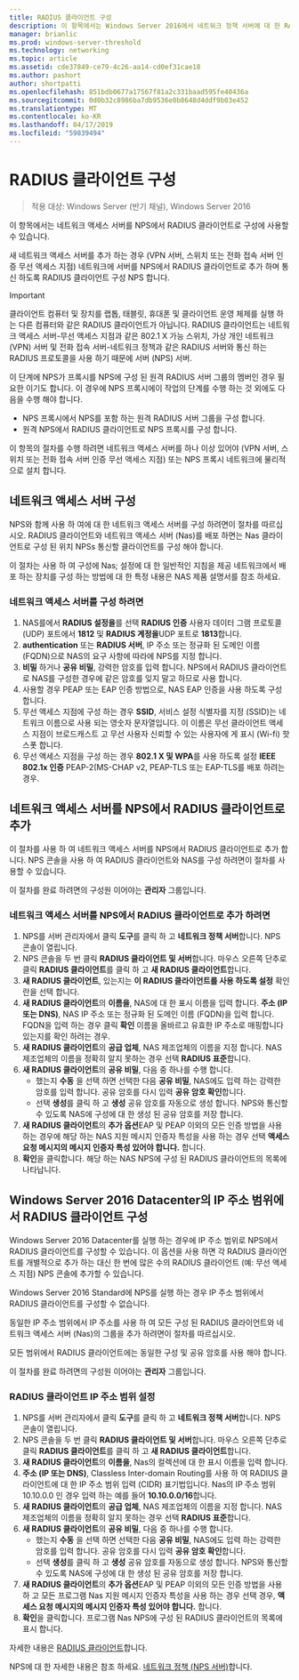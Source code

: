 ```yaml
---
title: RADIUS 클라이언트 구성
description: 이 항목에서는 Windows Server 2016에서 네트워크 정책 서버에 대 한 RADIUS 클라이언트를 구성 하는 방법에 대 한 정보를 제공 합니다.
manager: brianlic
ms.prod: windows-server-threshold
ms.technology: networking
ms.topic: article
ms.assetid: cde37849-ce79-4c26-aa14-cd0ef31cae18
ms.author: pashort
author: shortpatti
ms.openlocfilehash: 851bdb0677a17567f81a2c331baad595fe40436a
ms.sourcegitcommit: 0d0b32c8986ba7db9536e0b8648d4ddf9b03e452
ms.translationtype: MT
ms.contentlocale: ko-KR
ms.lasthandoff: 04/17/2019
ms.locfileid: "59839494"
---
```

# <a name="configure-radius-clients"></a>RADIUS 클라이언트 구성

>적용 대상: Windows Server (반기 채널), Windows Server 2016

이 항목에서는 네트워크 액세스 서버를 NPS에서 RADIUS 클라이언트로 구성에 사용할 수 있습니다.

새 네트워크 액세스 서버를 추가 하는 경우 \(VPN 서버, 스위치 또는 전화 접속 서버 인증 무선 액세스 지점\) 네트워크에 서버를 NPS에서 RADIUS 클라이언트로 추가 하며 통신 하도록 RADIUS 클라이언트 구성 NPS 합니다.

>[!IMPORTANT]
>클라이언트 컴퓨터 및 장치를 랩톱, 태블릿, 휴대폰 및 클라이언트 운영 체제를 실행 하는 다른 컴퓨터와 같은 RADIUS 클라이언트가 아닙니다. RADIUS 클라이언트는 네트워크 액세스 서버-무선 액세스 지점과 같은 802.1 X 가능 스위치, 가상 개인 네트워크 (VPN) 서버 및 전화 접속 서버-네트워크 정책과 같은 RADIUS 서버와 통신 하는 RADIUS 프로토콜을 사용 하기 때문에 서버 \(NPS\) 서버.

이 단계에 NPS가 프록시를 NPS에 구성 된 원격 RADIUS 서버 그룹의 멤버인 경우 필요한 이기도 합니다. 이 경우에 NPS 프록시에이 작업의 단계를 수행 하는 것 외에도 다음을 수행 해야 합니다.

- NPS 프록시에서 NPS를 포함 하는 원격 RADIUS 서버 그룹을 구성 합니다.
- 원격 NPS에서 RADIUS 클라이언트로 NPS 프록시를 구성 합니다.

이 항목의 절차를 수행 하려면 네트워크 액세스 서버를 하나 이상 있어야 \(VPN 서버, 스위치 또는 전화 접속 서버 인증 무선 액세스 지점\) 또는 NPS 프록시 네트워크에 물리적으로 설치 합니다.

## <a name="configure-the-network-access-server"></a>네트워크 액세스 서버 구성

NPS와 함께 사용 하 여에 대 한 네트워크 액세스 서버를 구성 하려면이 절차를 따르십시오. RADIUS 클라이언트와 네트워크 액세스 서버 (Nas)를 배포 하면는 Nas 클라이언트로 구성 된 위치 NPSs 통신할 클라이언트를 구성 해야 합니다.

이 절차는 사용 하 여 구성에 Nas; 설정에 대 한 일반적인 지침을 제공 네트워크에서 배포 하는 장치를 구성 하는 방법에 대 한 특정 내용은 NAS 제품 설명서를 참조 하세요.

### <a name="to-configure-the-network-access-server"></a>네트워크 액세스 서버를 구성 하려면

1. NAS를에서 **RADIUS 설정을**를 선택 **RADIUS 인증** 사용자 데이터 그램 프로토콜 (UDP) 포트에서 **1812** 및 **RADIUS 계정을**UDP 포트로 **1813**합니다.
2. **authentication** 또는 **RADIUS 서버**, IP 주소 또는 정규화 된 도메인 이름 (FQDN)으로 NAS의 요구 사항에 따라에 NPS를 지정 합니다. 
3. **비밀** 하거나 **공유 비밀**, 강력한 암호를 입력 합니다. NPS에서 RADIUS 클라이언트로 NAS를 구성한 경우에 같은 암호를 잊지 말고 하므로 사용 합니다.
4. 사용할 경우 PEAP 또는 EAP 인증 방법으로, NAS EAP 인증을 사용 하도록 구성 합니다.
5. 무선 액세스 지점에 구성 하는 경우 **SSID**, 서비스 설정 식별자를 지정 \(SSID\)는 네트워크 이름으로 사용 되는 영숫자 문자열입니다. 이 이름은 무선 클라이언트 액세스 지점이 브로드캐스트 고 무선 사용자 신뢰할 수 있는 사용자에 게 표시 \(Wi-fi\) 핫스폿 합니다.
6. 무선 액세스 지점을 구성 하는 경우 **802.1 X 및 WPA**를 사용 하도록 설정 **IEEE 802.1x 인증** PEAP-2(MS-CHAP v2, PEAP-TLS 또는 EAP-TLS를 배포 하려는 경우.

## <a name="add-the-network-access-server-as-a-radius-client-in-nps"></a>네트워크 액세스 서버를 NPS에서 RADIUS 클라이언트로 추가

이 절차를 사용 하 여 네트워크 액세스 서버를 NPS에서 RADIUS 클라이언트로 추가 합니다. NPS 콘솔을 사용 하 여 RADIUS 클라이언트와 NAS를 구성 하려면이 절차를 사용할 수 있습니다.

이 절차를 완료 하려면의 구성원 이어야는 **관리자** 그룹입니다.

### <a name="to-add-a-network-access-server-as-a-radius-client-in-nps"></a>네트워크 액세스 서버를 NPS에서 RADIUS 클라이언트로 추가 하려면

1. NPS를 서버 관리자에서 클릭 **도구**를 클릭 하 고 **네트워크 정책 서버**합니다. NPS 콘솔이 열립니다.
2. NPS 콘솔을 두 번 클릭 **RADIUS 클라이언트 및 서버**합니다. 마우스 오른쪽 단추로 클릭 **RADIUS 클라이언트**를 클릭 하 고 **새 RADIUS 클라이언트**합니다. 
3. **새 RADIUS 클라이언트**, 있는지는 **이 RADIUS 클라이언트를 사용 하도록 설정** 확인란을 선택 합니다.
4. **새 RADIUS 클라이언트**의 **이름을**, NAS에 대 한 표시 이름을 입력 합니다. **주소 (IP 또는 DNS)**, NAS IP 주소 또는 정규화 된 도메인 이름 (FQDN)을 입력 합니다. FQDN을 입력 하는 경우 클릭 **확인** 이름을 올바르고 유효한 IP 주소로 매핑합니다 있는지를 확인 하려는 경우. 
5. **새 RADIUS 클라이언트**의 **공급 업체**, NAS 제조업체의 이름을 지정 합니다. NAS 제조업체의 이름을 정확히 알지 못하는 경우 선택 **RADIUS 표준**합니다.
6. **새 RADIUS 클라이언트**의 **공유 비밀**, 다음 중 하나를 수행 합니다.
    - 했는지 **수동** 을 선택 하면 선택한 다음 **공유 비밀**, NAS에도 입력 하는 강력한 암호를 입력 합니다. 공유 암호를 다시 입력 **공유 암호 확인**합니다.
    - 선택 **생성**를 클릭 하 고 **생성** 공유 암호를 자동으로 생성 합니다. NPS와 통신할 수 있도록 NAS에 구성에 대 한 생성 된 공유 암호를 저장 합니다.
7. **새 RADIUS 클라이언트**의 **추가 옵션**EAP 및 PEAP 이외의 모든 인증 방법을 사용 하는 경우에 해당 하는 NAS 지원 메시지 인증자 특성을 사용 하는 경우 선택 **액세스 요청 메시지의 메시지 인증자 특성 있어야 합니다.** 합니다.
8. **확인**을 클릭합니다. 해당 하는 NAS NPS에 구성 된 RADIUS 클라이언트의 목록에 나타납니다.

## <a name="configure-radius-clients-by-ip-address-range-in-windows-server-2016-datacenter"></a>Windows Server 2016 Datacenter의 IP 주소 범위에서 RADIUS 클라이언트 구성

Windows Server 2016 Datacenter를 실행 하는 경우에 IP 주소 범위로 NPS에서 RADIUS 클라이언트를 구성할 수 있습니다. 이 옵션을 사용 하면 각 RADIUS 클라이언트를 개별적으로 추가 하는 대신 한 번에 많은 수의 RADIUS 클라이언트 (예: 무선 액세스 지점) NPS 콘솔에 추가할 수 있습니다.

Windows Server 2016 Standard에 NPS를 실행 하는 경우 IP 주소 범위에서 RADIUS 클라이언트를 구성할 수 없습니다.

동일한 IP 주소 범위에서 IP 주소를 사용 하 여 모든 구성 된 RADIUS 클라이언트와 네트워크 액세스 서버 (Nas)의 그룹을 추가 하려면이 절차를 따르십시오.

모든 범위에서 RADIUS 클라이언트에는 동일한 구성 및 공유 암호를 사용 해야 합니다.

이 절차를 완료 하려면의 구성원 이어야는 **관리자** 그룹입니다.

### <a name="to-set-up-radius-clients-by-ip-address-range"></a>RADIUS 클라이언트 IP 주소 범위 설정

1. NPS를 서버 관리자에서 클릭 **도구**를 클릭 하 고 **네트워크 정책 서버**합니다. NPS 콘솔이 열립니다.
2. NPS 콘솔을 두 번 클릭 **RADIUS 클라이언트 및 서버**합니다. 마우스 오른쪽 단추로 클릭 **RADIUS 클라이언트**를 클릭 하 고 **새 RADIUS 클라이언트**합니다.
3. **새 RADIUS 클라이언트**의 **이름을**, Nas의 컬렉션에 대 한 표시 이름을 입력 합니다.
4. **주소 \(IP 또는 DNS\)**, Classless Inter-domain Routing를 사용 하 여 RADIUS 클라이언트에 대 한 IP 주소 범위 입력 \(CIDR\) 표기법입니다. Nas의 IP 주소 범위 10.10.0.0 인 경우 입력 하는 예를 들어 **10.10.0.0/16**합니다.
5. **새 RADIUS 클라이언트**의 **공급 업체**, NAS 제조업체의 이름을 지정 합니다. NAS 제조업체의 이름을 정확히 알지 못하는 경우 선택 **RADIUS 표준**합니다.
6. **새 RADIUS 클라이언트**의 **공유 비밀**, 다음 중 하나를 수행 합니다.
    - 했는지 **수동** 을 선택 하면 선택한 다음 **공유 비밀**, NAS에도 입력 하는 강력한 암호를 입력 합니다. 공유 암호를 다시 입력 **공유 암호 확인**합니다.
    - 선택 **생성**를 클릭 하 고 **생성** 공유 암호를 자동으로 생성 합니다. NPS와 통신할 수 있도록 NAS에 구성에 대 한 생성 된 공유 암호를 저장 합니다.
7. **새 RADIUS 클라이언트**의 **추가 옵션**EAP 및 PEAP 이외의 모든 인증 방법을 사용 하 고 모든 프로그램 Nas 지원 메시지 인증자 특성을 사용 하는 경우 선택 경우, **액세스 요청 메시지의 메시지 인증자 특성 있어야 합니다.** 합니다.
8. **확인**을 클릭합니다. 프로그램 Nas NPS에 구성 된 RADIUS 클라이언트의 목록에 표시 합니다.

자세한 내용은 [RADIUS 클라이언트](nps-radius-clients.md)합니다.

NPS에 대 한 자세한 내용은 참조 하세요. [네트워크 정책 (NPS 서버)](nps-top.md)합니다.